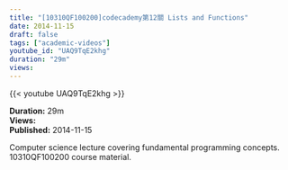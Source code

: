 ```yaml
---
title: "[10310QF100200]codecademy第12關 Lists and Functions"
date: 2014-11-15
draft: false
tags: ["academic-videos"]
youtube_id: "UAQ9TqE2khg"
duration: "29m"
views: 
---
```


{{< youtube UAQ9TqE2khg >}}

**Duration:** 29m  
**Views:**   
**Published:** 2014-11-15

Computer science lecture covering fundamental programming concepts. 10310QF100200 course material.
